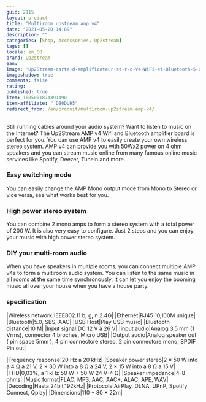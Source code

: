 ```yaml
---
guid: 2115
layout: product 
title: "Multiroom upstream anp v4"
date: "2021-05-20 14:09"
description: ""
categories: [Shop, Accessories, Up2stream]
tags: []
locale: en_GB
brand: Up2stream
ean: 
image: 'Up2Stream-carte-d-amplificateur-st-r-o-V4-WiFi-et-Bluetooth-5-0-50W-x-2.jpg'
imageshadow: true
comments: false
rating:  
published: true
item: 1005001874391490
item-affiliate: "_DB0DUH5"
redirect_from: /en/produit/multiroom-up2stream-amp-v4/
---
```


Still running cables around your audio system? Want to listen to music on the Internet? The Up2Stream AMP v4 Wifi and Bluetooth amplifier board is perfect for you. You can use AMP v4 to easily create your own wireless stereo system. AMP v4 can provide you with 50Wx2 power on 4 ohm speakers and you can stream music online from many famous online music services like Spotify, Deezer, TuneIn and more.

### Easy switching mode

You can easily change the AMP Mono output mode from Mono to Stereo or vice versa, see what works best for you.

### High power stereo system

You can combine 2 mono amps to form a stereo system with a total power of 200 W. It is also very easy to configure. Just 2 steps and you can enjoy your music with high power stereo system.

### DIY your multi-room audio

When you have speakers in multiple rooms, you can connect multiple AMP v4s to form a multiroom audio system. You can listen to the same music in all rooms at the same time synchronously. It can let you enjoy the booming music all over your house when you have a house party.

### specification

|Wireless network|IEEE802.11 b, g, n 2.4G|
|Ethernet|RJ45 10,100M unique|
|Bluetooth|5.0, SBS, AAC|
|USB Host|Play USB music|
|Bluetooth distance|10 M|
|Input signal|DC 12 V à 26 V|
|input audio|Analog 3,5 mm (1 Vrms), connector 4 broches, Micro USB|
|Output audio|Analog speaker out ( pin space 5mm ), 4 pin connectore stereo, 2 pin connectore mono, SPDIF Pin out|

|Frequency response|20 Hz a 20 kHz|
|Speaker power stereo|2 × 50 W into a 4 Ω a 21 V, 2 × 30 W into a 8 Ω a 24 V, 2 × 15 W into a 8 Ω a 15 V|
|THD|0,03%, a 1 kHz 50 W + 50 W 24 V-4 Ω|
|Speaker impedance|4-8 ohms|
|Music format|FLAC, MP3, AAC, AAC+, ALAC, APE, WAV|
|Decoding|Hasta 24bit,192kHz|
|Protocols|AirPlay, DLNA, UPnP, Spotify Connect, Qplay|
|Dimensions|110 * 80 * 22m|
